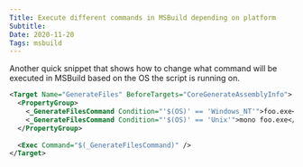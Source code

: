 ```yaml
---
Title: Execute different commands in MSBuild depending on platform
Subtitle: 
Date: 2020-11-20
Tags: msbuild
---
```


Another quick snippet that shows how to change what command will be executed in MSBuild
based on the OS the script is running on.

<!--more-->

```xml
<Target Name="GenerateFiles" BeforeTargets="CoreGenerateAssemblyInfo">
  <PropertyGroup>
    <_GenerateFilesCommand Condition="'$(OS)' == 'Windows_NT'">foo.exe</_GenerateFilesCommand>
    <_GenerateFilesCommand Condition="'$(OS)' == 'Unix'">mono foo.exe</_GenerateFilesCommand>
  </PropertyGroup>
  
  <Exec Command="$(_GenerateFilesCommand)" />
</Target>
```

